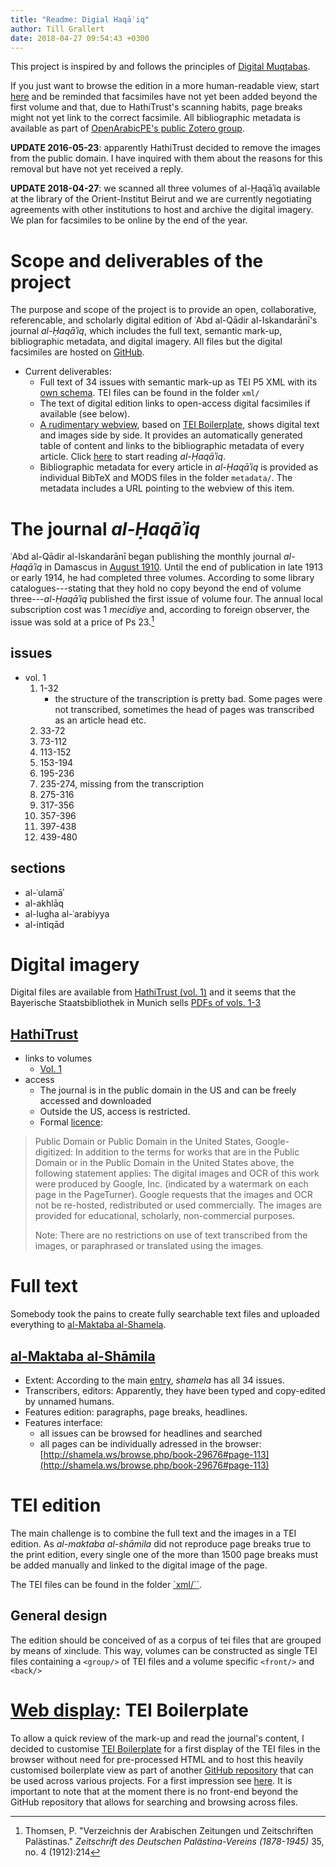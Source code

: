```yaml
---
title: "Readme: Digial Haqāʾiq"
author: Till Grallert
date: 2018-04-27 09:54:43 +0300
---
```


This project is inspired by and follows the principles of [Digital Muqtabas](https://github.com/tillgrallert/digital-muqtabas).

If you just want to browse the edition in a more human-readable view, start [here](https://rawgit.com/OpenArabicPE/digital-haqaiq/master/xml/oclc_644997575-i_1.TEIP5.xml) and be reminded that facsimiles have not yet been added beyond the first volume and that, due to HathiTrust's scanning habits, page breaks might not yet link to the correct facsimile. All bibliographic metadata is available as part of [OpenArabicPE's public Zotero group](https://www.zotero.org/groups/904125/openarabicpe/items/collectionKey/JXZGTSWZ).

**UPDATE 2016-05-23**: apparently HathiTrust decided to remove the images from the public domain. I have inquired with them about the reasons for this removal but have not yet received a reply.

**UPDATE 2018-04-27**: we scanned all three volumes of al-Ḥaqāʾiq available at the library of the Orient-Institut Beirut and we are currently negotiating agreements with other institutions to host and archive the digital imagery. We plan for facsimiles to be online by the end of the year.

# Scope and deliverables of the project

The purpose and scope of the project is to provide an open, collaborative, referencable, and scholarly digital edition of ʿAbd al-Qādir al-Iskandarānī's journal *al-Ḥaqāʾiq*, which includes the full text, semantic mark-up, bibliographic metadata, and digital imagery. All files but the digital facsimiles are hosted on [GitHub](https://www.github.com).

- Current deliverables:
    - Full text of 34 issues with semantic mark-up as TEI P5 XML with its [own schema](https://github.com/OpenArabicPE/OpenArabicPE_ODD). TEI files can be found in the folder `xml/` 
    - The text of digital edition links to open-access digital facsimiles if available (see below).
    - [A rudimentary webview](https://github.com/tillgrallert/tei-boilerplate-arabic-editions), based on [TEI Boilerplate](http://dcl.slis.indiana.edu/teibp/), shows digital text and images side by side. It provides an automatically generated table of content and links to the bibliographic metadata of every article. Click [here](https://rawgit.com/OpenArabicPE/digital-haqaiq/master/xml/oclc_644997575-i_1.TEIP5.xml) to start reading *al-Ḥaqāʾiq*.
    - Bibliographic metadata for every article in *al-Ḥaqāʾiq* is provided as individual BibTeX and MODS files in the folder `metadata/`. The metadata includes a URL pointing to the webview of this item.

# The journal *al-Ḥaqāʾiq*

ʿAbd al-Qādir al-Iskandarānī began publishing the monthly journal *al-Ḥaqāʾiq* in Damascus in [August 1910](https://rawgit.com/tillgrallert/digital-haqaiq/master/xml/oclc_644997575-i_1.TEIP5.xml). Until the end of publication in late 1913 or early 1914, he had completed three volumes. According to some library catalogues---stating that they hold no copy beyond the end of volume three---*al-Ḥaqāʾiq* published the first issue of volume four. The annual local subscription cost was 1 *mecidiye* and, according to foreign observer, the issue was sold at a price of Ps 23.[^1]

[^1]: Thomsen, P. "Verzeichnis der Arabischen Zeitungen und Zeitschriften Palästinas." *Zeitschrift des Deutschen Palästina-Vereins (1878-1945)* 35, no. 4 (1912):214

## issues

- vol. 1
    1. 1-32
        + the structure of the transcription is pretty bad. Some pages were not transcribed, sometimes the head of pages was transcribed as an article head etc.
    2. 33-72
    3. 73-112
    4. 113-152
    5. 153-194
    6. 195-236
    7. 235-274, missing from the transcription
    8. 275-316
    9. 317-356
    10. 357-396
    11. 397-438
    12. 439-480

## sections

- al-ʿulamāʾ
- al-akhlāq
- al-lugha al-ʿarabiyya
- al-intiqād

# Digital imagery

Digital files are available from [HathiTrust (vol. 1)](http://hdl.handle.net/2027/njp.32101036074001) and it seems that the Bayerische Staatsbibliothek in Munich sells [PDFs of vols. 1-3](https://opacplus.bsb-muenchen.de/metaopac/search.do?methodToCall=volumeSearch&dbIdentifier=100&forward=success&catKey=8827480&isPeriodical=N)

## [HathiTrust](https://www.hathitrust.org/)

- links to volumes
    + [Vol. 1](http://hdl.handle.net/2027/njp.32101036074001)
- access
    + The journal is in the public domain in the US and can be freely accessed and downloaded
    + Outside the US, access is restricted.
    + Formal [licence](https://www.hathitrust.org/access_use#pd-us-google): 

> Public Domain or Public Domain in the United States, Google-digitized: In addition to the terms for works that are in the Public Domain or in the Public Domain in the United States above, the following statement applies: The digital images and OCR of this work were produced by Google, Inc. (indicated by a watermark on each page in the PageTurner). Google requests that the images and OCR not be re-hosted, redistributed or used commercially. The images are provided for educational, scholarly, non-commercial purposes.
> 
> Note: There are no restrictions on use of text transcribed from the images, or paraphrased or translated using the images.

# Full text

Somebody took the pains to create fully searchable text files and uploaded everything to [al-Maktaba al-Shamela](http://shamela.ws/index.php/book/29676).

## [al-Maktaba al-Shāmila](http://www.shamela.ws)

- Extent: According to the main [entry](http://shamela.ws/index.php/book/29676), *shamela* has all 34 issues. 
- Transcribers, editors: Apparently, they have been typed and copy-edited by unnamed humans. 
- Features edition: paragraphs, page breaks, headlines.
- Features interface:
    + all issues can be browsed for headlines and searched
    + all pages can be individually adressed in the browser: [http://shamela.ws/browse.php/book-29676#page-113](http://shamela.ws/browse.php/book-29676#page-113)

# TEI edition

The main challenge is to combine the full text and the images in a TEI edition. As *al-maktaba al-shāmila* did not reproduce page breaks true to the print edition, every single one of the more than 1500 page breaks must be added manually and linked to the digital image of the page.

The TEI files can be found in the folder [`xml/``](xml/).

## General design

The edition should be conceived of as a corpus of tei files that are grouped by means of xinclude. This way, volumes can be constructed as single TEI files containing a `<group/>` of TEI files and a volume specific `<front/>` and `<back/>`

# [Web display](https://rawgit.com/tillgrallert/digital-haqaiq/master/xml/oclc_644997575-i_1.TEIP5.xml): TEI Boilerplate

To allow a quick review of the mark-up and read the journal's content, I decided to customise [TEI Boilerplate](http://dcl.slis.indiana.edu/teibp/) for a first display of the TEI files in the browser without need for pre-processed HTML and to host this heavily customised boilerplate view as part of another [GitHub repository](https://www.github.com/tillgrallert/tei-boilerplate-arabic-editions) that can be used across various projects. For a first impression see [here](https://rawgit.com/tillgrallert/digital-haqaiq/master/xml/oclc_644997575-i_1.TEIP5.xml). It is important to note that at the moment there is no front-end beyond the GitHub repository that allows for searching and browsing across files.